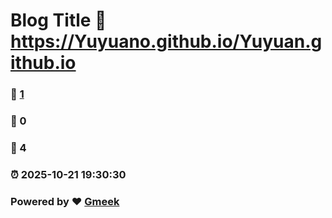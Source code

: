 # Blog Title :link: https://Yuyuano.github.io/Yuyuan.github.io 
### :page_facing_up: [1](https://Yuyuano.github.io/Yuyuan.github.io/tag.html) 
### :speech_balloon: 0 
### :hibiscus: 4 
### :alarm_clock: 2025-10-21 19:30:30 
### Powered by :heart: [Gmeek](https://github.com/Meekdai/Gmeek)
